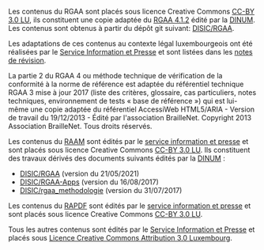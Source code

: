 Les contenus du RGAA sont placés sous licence Creative Commons [CC-BY 3.0 LU](https://creativecommons.org/licenses/by/3.0/lu/), ils constituent une copie adaptée du [RGAA 4.1.2](https://accessibilite.numerique.gouv.fr/) édité par la [DINUM](https://www.numerique.gouv.fr/dinum/). Les contenus sont obtenus à partir du dépôt git suivant:
[DISIC/RGAA](https://github.com/DISIC/RGAA).

Les adaptations de ces contenus au contexte légal luxembourgeois ont été réalisées par le [Service Information et Presse](https://sip.gouvernement.lu) et sont listées dans les [notes de révision](./rgaa4.1.2/notes-revision.html). 

La partie 2 du RGAA 4 ou méthode technique de vérification de la conformité à la norme de référence est adaptée du référentiel technique RGAA 3 mise à jour 2017 (liste des critères, glossaire, cas particuliers, notes techniques, environnement de tests « base de référence ») qui est lui-même une copie adaptée du référentiel AccessiWeb HTML5/ARIA - Version de travail du 19/12/2013 - Édité par l'association BrailleNet. Copyright 2013 Association BrailleNet. Tous droits réservés.

Les contenus du [RAAM](./raam1/index.html) sont édités par le [service information et presse](https://sip.gouvernement.lu) et sont placés sous licence Creative Commons [CC-BY 3.0 LU](https://creativecommons.org/licenses/by/3.0/lu/). Ils constituent des travaux dérivés des documents suivants édités par la [DINUM](https://www.numerique.gouv.fr/dinum/) : 

- [DISIC/RGAA](https://github.com/DISIC/RGAA) (version du 21/05/2021) 
- [DISIC/RGAA-Apps](https://github.com/DISIC/rgaa-apps) (version du 16/08/2017)
- [DISIC/rgaa_methodologie](https://github.com/DISIC/rgaa_methodologie) (version du 31/07/2017)

Les contenus du [RAPDF](./rapdf1/index.html) sont édités par le [service information et presse](https://sip.gouvernement.lu) et sont placés sous licence Creative Commons [CC-BY 3.0 LU](https://creativecommons.org/licenses/by/3.0/lu/).

Tous les autres contenus sont édités par le [Service Information et Presse](https://sip.gouvernement.lu) et placés sous <a rel="license" href="http://creativecommons.org/licenses/by/3.0/lu/">Licence Creative Commons Attribution 3.0 Luxembourg</a>.
